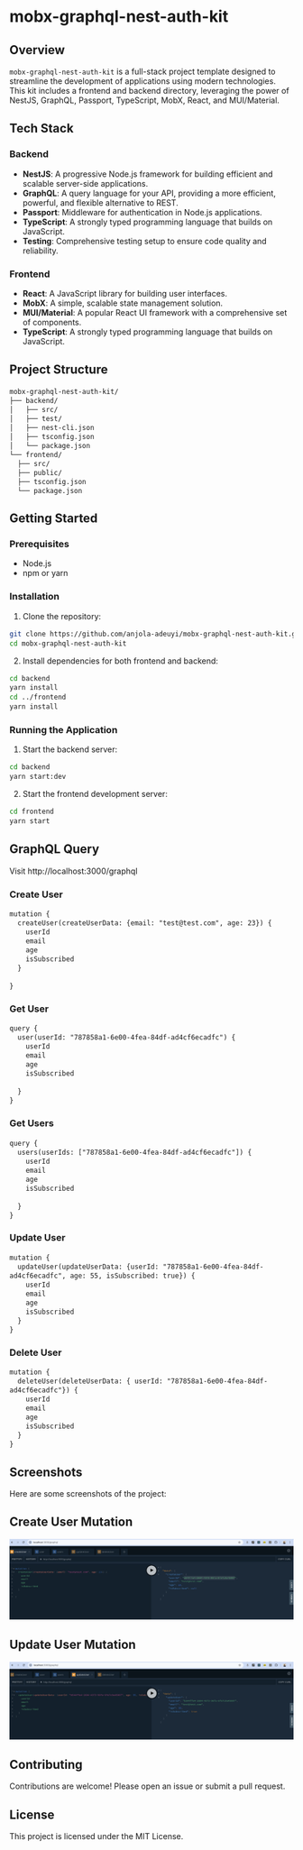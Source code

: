 # mobx-graphql-nest-auth-kit

## Overview

`mobx-graphql-nest-auth-kit` is a full-stack project template designed to streamline the development of applications using modern technologies. This kit includes a frontend and backend directory, leveraging the power of NestJS, GraphQL, Passport, TypeScript, MobX, React, and MUI/Material.

## Tech Stack

### Backend

- **NestJS**: A progressive Node.js framework for building efficient and scalable server-side applications.
- **GraphQL**: A query language for your API, providing a more efficient, powerful, and flexible alternative to REST.
- **Passport**: Middleware for authentication in Node.js applications.
- **TypeScript**: A strongly typed programming language that builds on JavaScript.
- **Testing**: Comprehensive testing setup to ensure code quality and reliability.

### Frontend

- **React**: A JavaScript library for building user interfaces.
- **MobX**: A simple, scalable state management solution.
- **MUI/Material**: A popular React UI framework with a comprehensive set of components.
- **TypeScript**: A strongly typed programming language that builds on JavaScript.

## Project Structure

```
mobx-graphql-nest-auth-kit/
├── backend/
│   ├── src/
│   ├── test/
│   ├── nest-cli.json
│   ├── tsconfig.json
│   └── package.json
└── frontend/
  ├── src/
  ├── public/
  ├── tsconfig.json
  └── package.json
```

## Getting Started

### Prerequisites

- Node.js
- npm or yarn

### Installation

1. Clone the repository:

```sh
git clone https://github.com/anjola-adeuyi/mobx-graphql-nest-auth-kit.git
cd mobx-graphql-nest-auth-kit
```

2. Install dependencies for both frontend and backend:

```sh
cd backend
yarn install
cd ../frontend
yarn install
```

### Running the Application

1. Start the backend server:

```sh
cd backend
yarn start:dev
```

2. Start the frontend development server:

```sh
cd frontend
yarn start
```

## GraphQL Query

Visit http://localhost:3000/graphql

### Create User

```
mutation {
  createUser(createUserData: {email: "test@test.com", age: 23}) {
    userId
    email
    age
    isSubscribed
  }

}
```

### Get User

```
query {
  user(userId: "787858a1-6e00-4fea-84df-ad4cf6ecadfc") {
    userId
    email
    age
    isSubscribed

  }
}
```

### Get Users

```
query {
  users(userIds: ["787858a1-6e00-4fea-84df-ad4cf6ecadfc"]) {
    userId
    email
    age
    isSubscribed

  }
}
```

### Update User

```
mutation {
  updateUser(updateUserData: {userId: "787858a1-6e00-4fea-84df-ad4cf6ecadfc", age: 55, isSubscribed: true}) {
    userId
    email
    age
    isSubscribed
  }
}
```

### Delete User

```
mutation {
  deleteUser(deleteUserData: { userId: "787858a1-6e00-4fea-84df-ad4cf6ecadfc"}) {
    userId
    email
    age
    isSubscribed
  }
}
```

## Screenshots

Here are some screenshots of the project:

## Create User Mutation

![Create User Mutation](public/assets/create_user.png)

## Update User Mutation

![Update User Mutation](public/assets/update_user.png)

## Contributing

Contributions are welcome! Please open an issue or submit a pull request.

## License

This project is licensed under the MIT License.
